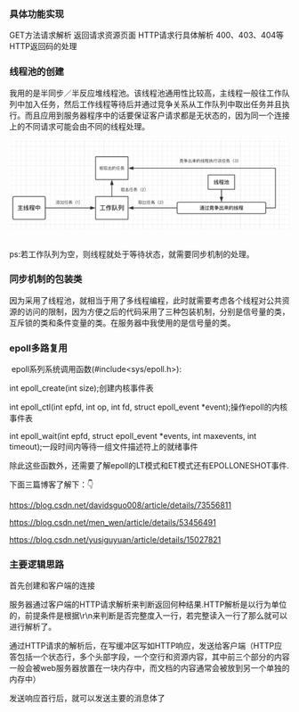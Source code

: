 ### 具体功能实现
GET方法请求解析
返回请求资源页面
HTTP请求行具体解析
400、403、404等HTTP返回码的处理

### 线程池的创建

我用的是半同步／半反应堆线程池。该线程池通用性比较高，主线程一般往工作队列中加入任务，然后工作线程等待后并通过竞争关系从工作队列中取出任务并且执行。而且应用到服务器程序中的话要保证客户请求都是无状态的，因为同一个连接上的不同请求可能会由不同的线程处理。

 <div align="center"> <img src="./线程池.png" width="600"/> </div><br>

ps:若工作队列为空，则线程就处于等待状态，就需要同步机制的处理。 



### 同步机制的包装类

因为采用了线程池，就相当于用了多线程编程，此时就需要考虑各个线程对公共资源的访问的限制，因为方便之后的代码采用了三种包装机制，分别是信号量的类，互斥锁的类和条件变量的类。在服务器中我使用的是信号量的类。

### epoll多路复用 

 epoll系列系统调用函数(#include<sys/epoll.h>):

int epoll_create(int size);创建内核事件表

int epoll_ctl(int epfd, int op, int fd, struct epoll_event *event);操作epoll的内核事件表

int epoll_wait(int epfd, struct epoll_event *events, int maxevents, int timeout);一段时间内等待一组文件描述符上的就绪事件

除此这些函数外，还需要了解epoll的LT模式和ET模式还有EPOLLONESHOT事件.

下面三篇博客了解下：👇

https://blog.csdn.net/davidsguo008/article/details/73556811

https://blog.csdn.net/men_wen/article/details/53456491

https://blog.csdn.net/yusiguyuan/article/details/15027821


### 主要逻辑思路
首先创建和客户端的连接

服务器通过客户端的HTTP请求解析来判断返回何种结果.HTTP解析是以行为单位的，前提条件是根据\r\n来判断是否完整度入一行，若完整读入一行了那么就可以进行解析了。

通过HTTP请求的解析后，在写缓冲区写如HTTP响应，发送给客户端（HTTP应答包括一个状态行，多个头部字段，一个空行和资源内容，其中前三个部分的内容一般会被web服务器放置在一块内存中，而文档的内容通常会被放到另一个单独的内存中）

发送响应首行后，就可以发送主要的消息体了
